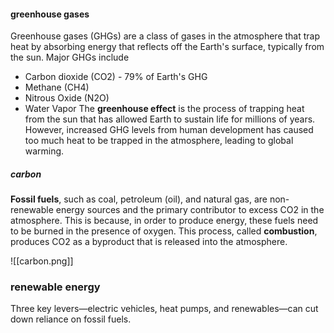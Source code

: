 #### greenhouse gases
Greenhouse gases (GHGs) are a class of gases in the atmosphere that trap heat by absorbing energy that reflects off the Earth's surface, typically from the sun. Major GHGs include
- Carbon dioxide (CO2) - 79% of Earth's GHG
- Methane (CH4)
- Nitrous Oxide (N2O)
- Water Vapor
The **greenhouse effect** is the process of trapping heat from the sun that has allowed Earth to sustain life for millions of years. However, increased GHG levels from human development has caused too much heat to be trapped in the atmosphere, leading to global warming.
##### carbon
**Fossil fuels**, such as coal, petroleum (oil), and natural gas, are non-renewable energy sources and the primary contributor to excess CO2 in the atmosphere. This is because, in order to produce energy, these fuels need to be burned in the presence of oxygen. This process, called **combustion**, produces CO2 as a byproduct that is released into the atmosphere.


![[carbon.png]]



### renewable energy
Three key levers—electric vehicles, heat pumps, and renewables—can cut down reliance on fossil fuels.